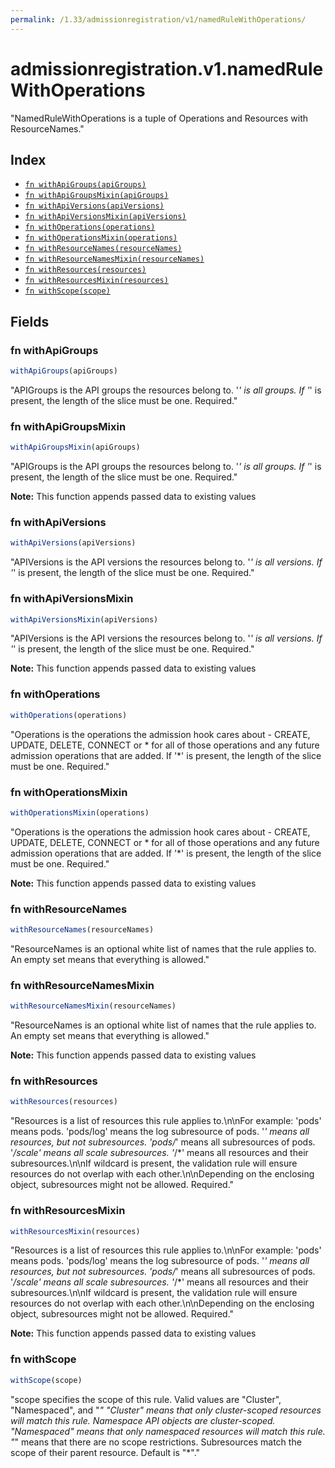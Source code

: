```yaml
---
permalink: /1.33/admissionregistration/v1/namedRuleWithOperations/
---
```


# admissionregistration.v1.namedRuleWithOperations

"NamedRuleWithOperations is a tuple of Operations and Resources with ResourceNames."

## Index

* [`fn withApiGroups(apiGroups)`](#fn-withapigroups)
* [`fn withApiGroupsMixin(apiGroups)`](#fn-withapigroupsmixin)
* [`fn withApiVersions(apiVersions)`](#fn-withapiversions)
* [`fn withApiVersionsMixin(apiVersions)`](#fn-withapiversionsmixin)
* [`fn withOperations(operations)`](#fn-withoperations)
* [`fn withOperationsMixin(operations)`](#fn-withoperationsmixin)
* [`fn withResourceNames(resourceNames)`](#fn-withresourcenames)
* [`fn withResourceNamesMixin(resourceNames)`](#fn-withresourcenamesmixin)
* [`fn withResources(resources)`](#fn-withresources)
* [`fn withResourcesMixin(resources)`](#fn-withresourcesmixin)
* [`fn withScope(scope)`](#fn-withscope)

## Fields

### fn withApiGroups

```ts
withApiGroups(apiGroups)
```

"APIGroups is the API groups the resources belong to. '*' is all groups. If '*' is present, the length of the slice must be one. Required."

### fn withApiGroupsMixin

```ts
withApiGroupsMixin(apiGroups)
```

"APIGroups is the API groups the resources belong to. '*' is all groups. If '*' is present, the length of the slice must be one. Required."

**Note:** This function appends passed data to existing values

### fn withApiVersions

```ts
withApiVersions(apiVersions)
```

"APIVersions is the API versions the resources belong to. '*' is all versions. If '*' is present, the length of the slice must be one. Required."

### fn withApiVersionsMixin

```ts
withApiVersionsMixin(apiVersions)
```

"APIVersions is the API versions the resources belong to. '*' is all versions. If '*' is present, the length of the slice must be one. Required."

**Note:** This function appends passed data to existing values

### fn withOperations

```ts
withOperations(operations)
```

"Operations is the operations the admission hook cares about - CREATE, UPDATE, DELETE, CONNECT or * for all of those operations and any future admission operations that are added. If '*' is present, the length of the slice must be one. Required."

### fn withOperationsMixin

```ts
withOperationsMixin(operations)
```

"Operations is the operations the admission hook cares about - CREATE, UPDATE, DELETE, CONNECT or * for all of those operations and any future admission operations that are added. If '*' is present, the length of the slice must be one. Required."

**Note:** This function appends passed data to existing values

### fn withResourceNames

```ts
withResourceNames(resourceNames)
```

"ResourceNames is an optional white list of names that the rule applies to.  An empty set means that everything is allowed."

### fn withResourceNamesMixin

```ts
withResourceNamesMixin(resourceNames)
```

"ResourceNames is an optional white list of names that the rule applies to.  An empty set means that everything is allowed."

**Note:** This function appends passed data to existing values

### fn withResources

```ts
withResources(resources)
```

"Resources is a list of resources this rule applies to.\n\nFor example: 'pods' means pods. 'pods/log' means the log subresource of pods. '*' means all resources, but not subresources. 'pods/*' means all subresources of pods. '*/scale' means all scale subresources. '*/*' means all resources and their subresources.\n\nIf wildcard is present, the validation rule will ensure resources do not overlap with each other.\n\nDepending on the enclosing object, subresources might not be allowed. Required."

### fn withResourcesMixin

```ts
withResourcesMixin(resources)
```

"Resources is a list of resources this rule applies to.\n\nFor example: 'pods' means pods. 'pods/log' means the log subresource of pods. '*' means all resources, but not subresources. 'pods/*' means all subresources of pods. '*/scale' means all scale subresources. '*/*' means all resources and their subresources.\n\nIf wildcard is present, the validation rule will ensure resources do not overlap with each other.\n\nDepending on the enclosing object, subresources might not be allowed. Required."

**Note:** This function appends passed data to existing values

### fn withScope

```ts
withScope(scope)
```

"scope specifies the scope of this rule. Valid values are \"Cluster\", \"Namespaced\", and \"*\" \"Cluster\" means that only cluster-scoped resources will match this rule. Namespace API objects are cluster-scoped. \"Namespaced\" means that only namespaced resources will match this rule. \"*\" means that there are no scope restrictions. Subresources match the scope of their parent resource. Default is \"*\"."